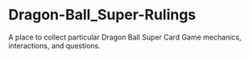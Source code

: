 # Dragon-Ball_Super-Rulings
A place to collect particular Dragon Ball Super Card Game mechanics, interactions, and questions.
